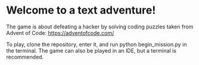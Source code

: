 # Welcome to a text adventure!
The game is about defeating a hacker by solving coding puzzles taken from Advent of Code: https://adventofcode.com/

To play, clone the repository, enter it, and run python begin_mission.py in the terminal. The game can also be played in an IDE, but a terminal is recommended.
